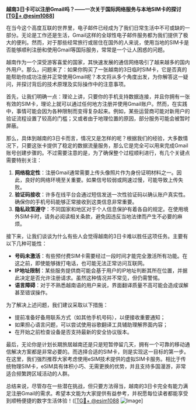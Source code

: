 **越南3日卡可以注册Gmail吗？——一次关于国际网络服务与本地SIM卡的探讨[[TG💪+ @esim1088](https://t.me/s/esim1088)]**

在当今这个高度互联的世界里，电子邮件已经成为了我们日常生活中不可或缺的一部分。无论是工作还是生活，Gmail这样的全球性电子邮件服务都为我们提供了极大的便利。然而，对于那些经常旅行或居住在国外的人来说，使用当地的SIM卡是否能够顺利注册和使用Gmail等国际服务，常常是一个让人困惑的问题。

越南作为一个深受游客喜爱的国家，其快速发展的通信网络吸引了越来越多的国内外用户。那么，问题来了：如果你购买了一张越南的3日临时SIM卡，它是否真的能帮助你成功注册并正常使用Gmail呢？本文将从多个角度出发，为你解答这一疑问，并探讨背后的技术原理及实际操作中的注意事项。

首先，让我们明确一点：理论上讲，只要你的手机支持数据连接，并且你拥有一张有效的SIM卡，理论上就可以通过任何地方注册并使用Gmail账户。然而，在实践中，事情可能会因为各种限制而变得复杂起来。例如，某些运营商可能对新用户的验证流程设置了较高的门槛；又或者由于地理位置的原因，部分服务可能会被暂时屏蔽。

那么，具体到越南的3日卡而言，情况又是怎样的呢？根据我们的经验，大多数情况下，只要这张卡提供了稳定的数据流量服务，那么它是完全可以用来完成Gmail账号创建步骤的。不过需要注意的是，为了确保整个过程顺利进行，有几个关键点需要特别关注：

1. **网络稳定性**：注册Gmail通常需要上传头像照片作为身份证明材料之一。因此，良好的网络环境至关重要。如果信号较弱或网速过慢，可能导致上传失败。
2. **验证码接收**：许多在线平台会通过短信发送一次性验证码以确认账户真实性。确保你的手机号码能够正常接收到这类信息非常重要。
3. **隐私政策遵守**：不同国家和地区对于个人信息保护有着各自的规定。在使用境外SIM卡时，请务必阅读相关条款，避免因违反当地法律而产生不必要的麻烦。

接下来，让我们谈谈为什么有些人会觉得越南的3日卡难以胜任这项任务。主要有以下几种可能性：
- **号码未激活**：有些预付费SIM卡需要经过一段时间才能完全激活所有功能。在这之前，即使能够拨打电话，也可能无法正常访问互联网。
- **IP地址限制**：某些服务提供商可能会基于用户的IP地址判断其所在位置，并据此决定是否允许注册请求。虽然这种情况并不常见，但仍需警惕。
- **语言障碍**：对于不熟悉越南语的用户来说，界面翻译质量不高可能会造成误解甚至错误操作。

为了解决上述问题，我们建议采取以下措施：
- 提前准备好备用联系方式（如其他手机号码），以便接收重要通知；
- 如果担心语言问题，可以尝试使用谷歌翻译工具辅助理解界面内容；
- 在开始之前检查设备是否支持最新的安全协议版本。

最后，无论你是计划长期旅居越南还是只是短暂停留几天，拥有一个可靠的移动通信解决方案都是非常必要的。而选择合适的SIM卡，则是实现这一目标的第一步。在这里，我们强烈推荐大家考虑使用eSIM技术提供的虚拟SIM卡服务。相比于传统物理SIM卡，eSIM具有体积小巧、无需更换的优势，并且支持多国漫游，非常适合频繁跨区域活动的人群。

总结来说，尽管存在一些潜在挑战，但只要方法得当，越南的3日卡完全有能力满足注册Gmail的需求。希望本文能为大家提供有益参考，并祝愿每位读者都能享受到顺畅便捷的数字生活体验！([[TG💪+ @esim1088](https://t.me/s/esim1088) ![Image](https://i.postimg.cc/4NQfJmqS/Snipaste-2025-05-13-00-14-12.png)]